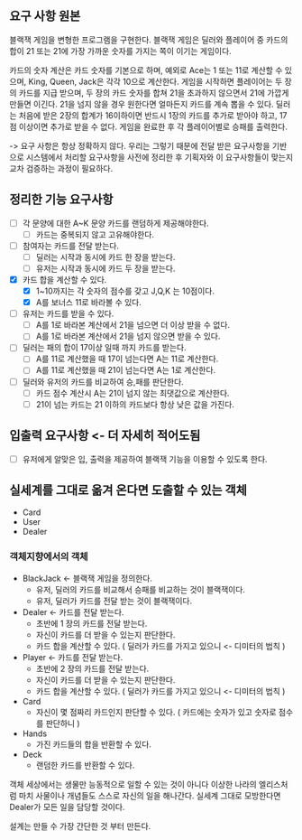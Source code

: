## 요구 사항 원본
블랙잭 게임을 변형한 프로그램을 구현한다. 블랙잭 게임은 딜러와 플레이어 중 카드의 합이 21 또는 21에 가장 가까운 숫자를 가지는 쪽이 이기는 게임이다.

카드의 숫자 계산은 카드 숫자를 기본으로 하며, 예외로 Ace는 1 또는 11로 계산할 수 있으며, King, Queen, Jack은 각각 10으로 계산한다.
게임을 시작하면 플레이어는 두 장의 카드를 지급 받으며, 두 장의 카드 숫자를 합쳐 21을 초과하지 않으면서 21에 가깝게 만들면 이긴다. 21을 넘지 않을 경우 원한다면 얼마든지 카드를 계속 뽑을 수 있다.
딜러는 처음에 받은 2장의 합계가 16이하이면 반드시 1장의 카드를 추가로 받아야 하고, 17점 이상이면 추가로 받을 수 없다.
게임을 완료한 후 각 플레이어별로 승패를 출력한다.

-> 요구 사항은 항상 정확하지 않다. 우리는 그렇기 때문에 전달 받은 요구사항을 기반으로
시스템에서 처리할 요구사항을 사전에 정리한 후 기획자와 이 요구사항들이 맞는지 교차 검증하는 과정이 필요하다.


## 정리한 기능 요구사항
- [ ] 각 문양에 대한 A~K 문양 카드를 랜덤하게 제공해야한다.
  - [ ] 카드는 중복되지 않고 고유해야한다.
- [ ] 참여자는 카드를 전달 받는다.
  - [ ] 딜러는 시작과 동시에 카드 한 장을 받는다.
  - [ ] 유저는 시작과 동시에 카드 두 장을 받는다.
- [x] 카드 합을 계산할 수 있다.
  - [x] 1~10까지는 각 숫자의 점수를 갖고 J,Q,K 는 10점이다.
  - [x] A를 보너스 11로 바라볼 수 있다.
- [ ] 유저는 카드를 받을 수 있다.
  - [ ] A를 1로 바라본 계산에서 21을 넘으면 더 이상 받을 수 없다.
  - [ ] A를 1로 바라본 계산에서 21을 넘지 않으면 받을 수 있다.
- [ ] 딜러는 패의 합이 17이상 일때 까지 카드를 받는다.
  - [ ] A를 11로 계산했을 때 17이 넘는다면 A는 11로 계산한다.
  - [ ] A를 11로 계산했을 때 21이 넘는다면 A는 1로 계산한다.
- [ ] 딜러와 유저의 카드를 비교하여 승,패를 판단한다.
  - [ ] 카드 점수 계산시 A는 21이 넘지 않는 최댓값으로 계산한다.
  - [ ] 21이 넘는 카드는 21 이하의 카드보다 항상 낮은 값을 가진다.

## 입출력 요구사항 <- 더 자세히 적어도됨
- [ ] 유저에게 알맞은 입, 출력을 제공하여 블랙잭 기능을 이용할 수 있도록 한다.

## 실세계를 그대로 옮겨 온다면 도출할 수 있는 객체
- Card
- User
- Dealer

### 객체지향에서의 객체
- BlackJack <- 블랙잭 게임을 정의한다.
  - 유저, 딜러의 카드를 비교해서 승패를 비교하는 것이 블랙잭이다.
  - 유저, 딜러가 카드를 전달 받는 것이 블랙잭이다.
- Dealer <- 카드를 전달 받는다.
  - 초반에 1 장의 카드를 전달 받는다.
  - 자신이 카드를 더 받을 수 있는지 판단한다.
  - 카드 합을 계산할 수 있다. ( 딜러가 카드를 가지고 있으니 <- 디미터의 법칙 )
- Player <- 카드를 전달 받는다.
  - 초반에 2 장의 카드를 전달 받는다.
  - 자신이 카드를 더 받을 수 있는지 판단한다.
  - 카드 합을 계산할 수 있다. ( 딜러가 카드를 가지고 있으니 <- 디미터의 법칙 )
- Card
  - 자신이 몇 점짜리 카드인지 판단할 수 있다. ( 카드에는 숫자가 있고 숫자로 점수를 판단하니 )
- Hands
  - 가진 카드들의 합을 반환할 수 있다.
- Deck
  - 랜덤한 카드를 반환할 수 있다.

객체 세상에서는 생물만 능동적으로 일할 수 있는 것이 아니다 이상한 나라의 엘리스처럼 마치 사물이나 개념들도 스스로 자신의 일을 해나간다.
실세계 그대로 모방한다면 Dealer가 모든 일을 담당할 것이다.

설계는 만들 수 가장 간단한 것 부터 만든다.
